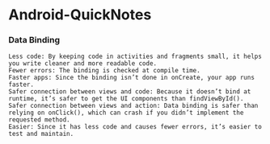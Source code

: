 # Android-QuickNotes

### Data Binding

    Less code: By keeping code in activities and fragments small, it helps you write cleaner and more readable code.
    Fewer errors: The binding is checked at compile time.
    Faster apps: Since the binding isn’t done in onCreate, your app runs faster.
    Safer connection between views and code: Because it doesn’t bind at runtime, it’s safer to get the UI components than findViewById().
    Safer connection between views and action: Data binding is safer than relying on onClick(), which can crash if you didn’t implement the requested method.
    Easier: Since it has less code and causes fewer errors, it’s easier to test and maintain.

